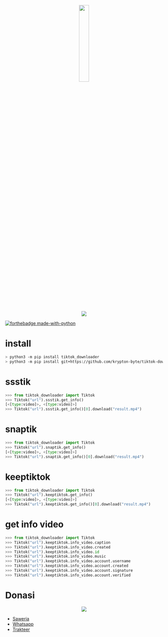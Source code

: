 <p align="center">
<img src="https://avatars.githubusercontent.com/u/52121207" width="25%"><br>
<img src="https://img.shields.io/badge/AUTHOR-KRYPTON--BYTE-brightgreen">
</p>

[![forthebadge made-with-python](http://ForTheBadge.com/images/badges/made-with-python.svg)](https://www.python.org/)

# install
```bash
> python3 -m pip install tiktok_downloader
> python3 -m pip install git+https://github.com/krypton-byte/tiktok-downloader
```
# ssstik
```python
>>> from tiktok_downloader import Tiktok
>>> Tiktok("url").ssstik.get_info()
[<[type:video]>, <[type:video]>]
>>> Tiktok("url").ssstik.get_info()[0].download("result.mp4")
```
# snaptik
```python
>>> from tiktok_downloader import Tiktok
>>> Tiktok("url").snaptik.get_info()
[<[type:video]>, <[type:video]>]
>>> Tiktok("url").snaptik.get_info()[0].download("result.mp4")
```
# keeptiktok
```python
>>> from tiktok_downloader import Tiktok
>>> Tiktok("url").keeptiktok.get_info()
[<[type:video]>, <[type:video]>]
>>> Tiktok("url").keeptiktok.get_info()[0].download("result.mp4")
```
# get info video
```python
>>> from tiktok_downloader import Tiktok
>>> Tiktok("url").keeptiktok.info_video.caption 
>>> Tiktok("url").keeptiktok.info_video.created
>>> Tiktok("url").keeptiktok.info_video.id
>>> Tiktok("url").keeptiktok.info_video.music
>>> Tiktok("url").keeptiktok.info_video.account.username
>>> Tiktok("url").keeptiktok.info_video.account.created
>>> Tiktok("url").keeptiktok.info_video.account.signature
>>> Tiktok("url").keeptiktok.info_video.account.verified
```
# Donasi
<p align="center"><img src="https://svgur.com/i/Vtt.svg">

</p>
<ul><li><a href="https://saweria.co/kryptonbyte">Saweria</a><li><a href="https://wa.me/6283172366463">Whatsapp</a></li><li><a href="https://trakteer.id/krypton-byte-z8vbo">Trakteer</a></li></ul>
